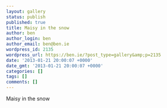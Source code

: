 ```yaml
---
layout: gallery
status: publish
published: true
title: Maisy in the snow
author: ben
author_login: ben
author_email: ben@ben.ie
wordpress_id: 2135
wordpress_url: https://ben.ie/?post_type=gallery&amp;p=2135
date: '2013-01-21 20:00:07 +0000'
date_gmt: '2013-01-21 20:00:07 +0000'
categories: []
tags: []
comments: []
---
```

<p>Maisy in the snow</p>
